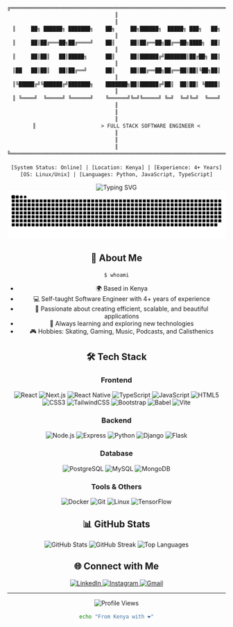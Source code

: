 <div align="center">

```
╔══════════════════════════════════════════════════════════════════════════════╗
║                                                                              ║
║     ██╗ ██████╗ ███████╗    ██╗     ██╗██████╗  █████╗ ███╗   ██╗         ║
║     ██║██╔═══██╗██╔════╝    ██║     ██║██╔══██╗██╔══██╗████╗  ██║         ║
║     ██║██║   ██║█████╗      ██║     ██║██████╔╝███████║██╔██╗ ██║         ║
║██   ██║██║   ██║██╔══╝      ██║     ██║██╔══██╗██╔══██║██║╚██╗██║         ║
║╚█████╔╝╚██████╔╝███████╗    ███████╗██║██████╔╝██║  ██║██║ ╚████║         ║
║ ╚════╝  ╚═════╝ ╚══════╝    ╚══════╝╚═╝╚═════╝ ╚═╝  ╚═╝╚═╝  ╚═══╝         ║
║                                                                              ║
║                     > FULL STACK SOFTWARE ENGINEER <                         ║
║                                                                              ║
╚══════════════════════════════════════════════════════════════════════════════╝

[System Status: Online] | [Location: Kenya] | [Experience: 4+ Years]
[OS: Linux/Unix] | [Languages: Python, JavaScript, TypeScript]
```

<img src="https://readme-typing-svg.herokuapp.com?font=Fira+Code&weight=500&size=25&pause=1000&color=00FF00&center=true&vCenter=true&width=435&lines=Self-taught+Software+Engineer;4%2B+Years+of+Coding+Experience;Full+Stack+Developer;AI+%26+ML+Enthusiast" alt="Typing SVG" />

<img src="https://raw.githubusercontent.com/Platane/snk/output/github-contribution-grid-snake-dark.svg" alt="Snake animation" />

## 🚀 About Me
```bash
$ whoami
```
- 🌍 Based in Kenya
- 💻 Self-taught Software Engineer with 4+ years of experience
- 🎯 Passionate about creating efficient, scalable, and beautiful applications
- 🌱 Always learning and exploring new technologies
- 🎮 Hobbies: Skating, Gaming, Music, Podcasts, and Calisthenics

## 🛠️ Tech Stack

<div align="center">

### Frontend
![React](https://img.shields.io/badge/React-20232A?style=for-the-badge&logo=react&logoColor=61DAFB)
![Next.js](https://img.shields.io/badge/Next.js-000000?style=for-the-badge&logo=next.js&logoColor=white)
![React Native](https://img.shields.io/badge/React_Native-20232A?style=for-the-badge&logo=react&logoColor=61DAFB)
![TypeScript](https://img.shields.io/badge/TypeScript-007ACC?style=for-the-badge&logo=typescript&logoColor=white)
![JavaScript](https://img.shields.io/badge/JavaScript-F7DF1E?style=for-the-badge&logo=javascript&logoColor=black)
![HTML5](https://img.shields.io/badge/HTML5-E34F26?style=for-the-badge&logo=html5&logoColor=white)
![CSS3](https://img.shields.io/badge/CSS3-1572B6?style=for-the-badge&logo=css3&logoColor=white)
![TailwindCSS](https://img.shields.io/badge/Tailwind_CSS-38B2AC?style=for-the-badge&logo=tailwind-css&logoColor=white)
![Bootstrap](https://img.shields.io/badge/Bootstrap-563D7C?style=for-the-badge&logo=bootstrap&logoColor=white)
![Babel](https://img.shields.io/badge/Babel-F9DC3E?style=for-the-badge&logo=babel&logoColor=black)
![Vite](https://img.shields.io/badge/Vite-646CFF?style=for-the-badge&logo=vite&logoColor=white)

### Backend
![Node.js](https://img.shields.io/badge/Node.js-339933?style=for-the-badge&logo=node.js&logoColor=white)
![Express](https://img.shields.io/badge/Express.js-404D59?style=for-the-badge)
![Python](https://img.shields.io/badge/Python-3776AB?style=for-the-badge&logo=python&logoColor=white)
![Django](https://img.shields.io/badge/Django-092E20?style=for-the-badge&logo=django&logoColor=white)
![Flask](https://img.shields.io/badge/Flask-000000?style=for-the-badge&logo=flask&logoColor=white)

### Database
![PostgreSQL](https://img.shields.io/badge/PostgreSQL-316192?style=for-the-badge&logo=postgresql&logoColor=white)
![MySQL](https://img.shields.io/badge/MySQL-00000F?style=for-the-badge&logo=mysql&logoColor=white)
![MongoDB](https://img.shields.io/badge/MongoDB-4EA94B?style=for-the-badge&logo=mongodb&logoColor=white)

### Tools & Others
![Docker](https://img.shields.io/badge/Docker-2496ED?style=for-the-badge&logo=docker&logoColor=white)
![Git](https://img.shields.io/badge/Git-F05032?style=for-the-badge&logo=git&logoColor=white)
![Linux](https://img.shields.io/badge/Linux-FCC624?style=for-the-badge&logo=linux&logoColor=black)
![TensorFlow](https://img.shields.io/badge/TensorFlow-FF6F00?style=for-the-badge&logo=tensorflow&logoColor=white)

</div>

## 📊 GitHub Stats

<div align="center">
  <img src="https://github-readme-stats.vercel.app/api?username=joeglantern&show_icons=true&theme=matrix" alt="GitHub Stats" />
  <img src="https://github-readme-streak-stats.herokuapp.com/?user=joeglantern&theme=matrix" alt="GitHub Streak" />
  <img src="https://github-readme-stats.vercel.app/api/top-langs/?username=joeglantern&layout=compact&theme=matrix" alt="Top Languages" />
</div>

## 🌐 Connect with Me
<div align="center">
  <a href="https://www.linkedin.com/in/joseph-lliban-885536361/">
    <img src="https://img.shields.io/badge/LinkedIn-0077B5?style=for-the-badge&logo=linkedin&logoColor=white" alt="LinkedIn"/>
  </a>
  <a href="https://instagram.com/joe_.glantern">
    <img src="https://img.shields.io/badge/Instagram-E4405F?style=for-the-badge&logo=instagram&logoColor=white" alt="Instagram"/>
  </a>
  <a href="mailto:libanjoe7@gmail.com">
    <img src="https://img.shields.io/badge/Gmail-D14836?style=for-the-badge&logo=gmail&logoColor=white" alt="Gmail"/>
  </a>
</div>

---

<div align="center">
  <img src="https://komarev.com/ghpvc/?username=joeglantern&label=Profile%20Views&color=00ff00&style=flat" alt="Profile Views" />
</div>

<div align="center">
  
```bash
echo "From Kenya with ❤️"
```
  
</div>
